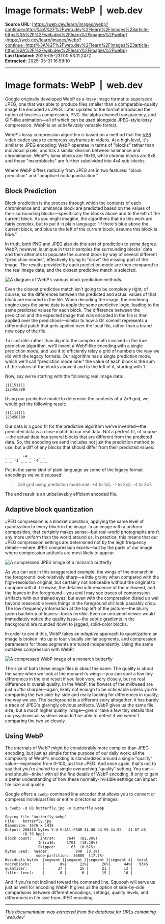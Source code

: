 # Image formats: WebP  |  web.dev

**Source URL:** [https://web.dev/learn/images/webp?continue=https%3A%2F%2Fweb.dev%2Flearn%2Fimages%23article-https%3A%2F%2Fweb.dev%2Flearn%2Fimages%2Fwebp](https://web.dev/learn/images/webp?continue=https%3A%2F%2Fweb.dev%2Flearn%2Fimages%23article-https%3A%2F%2Fweb.dev%2Flearn%2Fimages%2Fwebp)  
**Last Updated:** 2025-05-23T00:53:11.247Z  
**Extracted:** 2025-05-31 16:58:10

---

# Image formats: WebP  |  web.dev

Google originally developed WebP as a lossy image format to supersede JPEG, one that was able to produce files smaller than a comparable-quality image file encoded as JPEG. Later updates to the format introduced the option of lossless compression, PNG-like alpha channel transparency, and GIF-like animation—all of which can be used alongside JPEG-style lossy compression. WebP is an _unbelievably_ versatile format.

WebP's lossy compression algorithm is based on a method that the [VP8 video codec](https://datatracker.ietf.org/doc/html/draft-bankoski-vp8-bitstream-01#page-7) uses to compress keyframes in videos. At a high level, it's similar to JPEG encoding: WebP operates in terms of "blocks" rather than individual pixels, and has a similar division between luminance and chrominance. WebP's luma blocks are 16x16, while chroma blocks are 8x8, and those "macroblocks" are further subdivided into 4x4 sub-blocks.

Where WebP differs radically from JPEG are in two features: "block prediction" and "adaptive block quantization."

## Block Prediction

Block prediction is the process through which the contents of each chrominance and luminance block are predicted based on the values of their surrounding blocks—specifically the blocks above and to the left of the current block. As you might imagine, the algorithms that do this work are fairly complex, but to put it in plain language: "if there's blue above the current block, and blue to the left of the current block, assume this block is blue."

In truth, both PNG and JPEG also do this sort of prediction to _some_ degree. WebP, however, is unique in that it samples the surrounding blocks' data and then attempts to populate the current block by way of several different "prediction modes", effectively trying to "draw" the missing part of the image. The results provided by each prediction mode are then compared to the real image data, and the closest predictive match is selected.

![A diagram of WebP’s various block prediction methods.](https://web.dev/static/learn/images/webp/image/a-diagram-webps-various-05ac7c823c177.png)

Even the closest predictive match isn't going to be completely right, of course, so the differences between the predicted and actual values of that block are encoded in the file. When decoding the image, the rendering engine uses the same data to apply the same predictive logic, leading to the same predicted values for each block. The difference between the prediction and the expected image that was encoded in the file is then applied over the predictions—similar to how a Git commit represents a differential patch that gets applied over the local file, rather than a brand new copy of the file.

To illustrate: rather than dig into the complex math involved in the true predictive algorithm, we'll invent a WebP-like encoding with a single prediction mode, and use it to efficiently relay a grid of numbers the way we did with the legacy formats. Our algorithm has a single prediction mode, which we'll call "prediction mode one:" the value of each block is the sum of the values of the blocks above it and to the left of it, starting with 1.

Now, say we're starting with the following real image data:

```
111151111
122456389
```

Using our predictive model to determine the contents of a 2x9 grid, we would get the following result:

```
111111111
123456789
```

Our data is a good fit for the predictive algorithm we've invented—the predicted data is a close match to our real data. Not a perfect fit, of course—the actual data has several blocks that are different from the predicted data. So, the encoding we send includes not just the prediction method to use, but a diff of any blocks that should differ from their predicted values:

```
_ _ _ _ +4 _ _ _ _
_ _ -1 _ _ _ -4 _ _
```

Put in the same kind of plain language as some of the legacy format encodings we've discussed:

> 2x9 grid using prediction mode one. +4 to 1x5, -1 to 2x3, -4 to 2x7.

The end result is an unbelievably efficient encoded file.

## Adaptive block quantization

JPEG compression is a blanket operation, applying the same level of quantization to every block in the image. In an image with a uniform composition, that certainly makes sense—but real-world photographs aren't any more uniform than the world around us. In practice, this means that our JPEG compression settings are determined not by the high frequency details—where JPEG compression excels—but by the parts of our image where compression artifacts are most likely to appear.

![A compressed JPEG image of a monarch butterfly](https://web.dev/static/learn/images/webp/image/a-compressed-jpeg-image-043fed02dc73f.png)

As you can see in this exaggerated example, the wings of the monarch in the foreground look relatively sharp—a little grainy when compared with the high-resolution original, but certainly not noticeable without the original to compare with it. Likewise, the detailed inflorescence of the milkweed, and the leaves in the foreground—you and I may see traces of compression artifacts with our trained eyes, but even with the compression dialed up well beyond reasonable levels things in the foreground still look passably crisp. The low-frequency information at the top left of the picture—the blurry green backdrop of leaves—looks _terrible_. Even an untrained viewer would immediately notice the quality issue—the subtle gradients in the background are rounded down to jagged, solid-color blocks.

In order to avoid this, WebP takes an _adaptive_ approach to quantization: an image is broken into up to four visually similar segments, and compression parameters for those segments are tuned independently. Using the same outsized compression with WebP:

![A compressed WebP image of a monarch butterfly](https://web.dev/static/learn/images/webp/image/a-compressed-webp-image-33515b070cb8e.png)

The size of both these image files is about the same. The quality is about the same when we look at the monarch's wings—you can spot a few tiny differences in the end result if you look very, very closely, but no real difference in overall quality. In the WebP, the flowers of the milkweed are just a _little_ sharper—again, likely not enough to be noticeable unless you're comparing the two side-by-side and really looking for differences in quality, the way we are. The background is a different story altogether: it has barely a trace of JPEG's glaringly obvious artifacts. WebP gives us the same file size, but a much higher quality image—give or take a few tiny details that our psychovisual systems wouldn't be able to detect if we weren't comparing the two so closely.

## Using WebP

The internals of WebP might be considerably more complex than JPEG encoding, but just as simple for the purpose of our daily work: all the complexity of WebP's encoding is standardized around a single "quality" value—expressed from 0–100, just like JPEG. And once again, that's not to say that you're _limited_ to a single overarching "quality" setting. You can—and should—tinker with all the fine details of WebP encoding, if only to gain a better understanding of how these normally-invisible settings can impact file size and quality.

Google offers a `cwebp` command line encoder that allows you to convert or compress individual files or entire directories of images:

```
$ cwebp -q 80 butterfly.jpg -o butterfly.webp

Saving file 'butterfly.webp'
File:   butterfly.jpg
Dimension: 1676 x 1418
Output: 208418 bytes Y-U-V-All-PSNR 41.00 43.99 44.95   41.87 dB
        (0.70 bpp)
block count:    intra4:     7644  (81.80%)
               Intra16:     1701  (18.20%)
               Skipped:       63  (0.67%)
bytes used:  header:            249  (0.1%)
              mode-partition:  36885  (17.7%)
Residuals bytes  |segment 1|segment 2|segment 3|segment 4|  total
macroblocks:     |       8%|      22%|      26%|      44%|   9345
quantizer:       |      27 |      25 |      21 |      13 |
filter level:    |       8 |       6 |      19 |      16 |
```

And if you're not inclined toward the command line, Squoosh will serve us just as well for encoding WebP. It gives us the option of side-by-side comparisons between different encodings, settings, quality levels, and differences in file size from JPEG encoding.

---

*This documentation was extracted from the database for URLs containing 'web.dev'*
